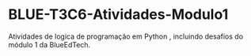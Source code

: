 # BLUE-T3C6-Atividades-Modulo1
Atividades de logica de programação em Python , incluindo desafios do módulo 1 da BlueEdTech. 

 
